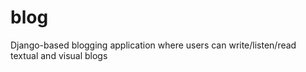 # blog
Django-based blogging application where users can write/listen/read textual and visual blogs
